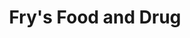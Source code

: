 ---
title: "Fry's Food and Drug"
url: /tempe/frys-food-and-drug-south-mcclintock-drive/
shop: supermarket
---